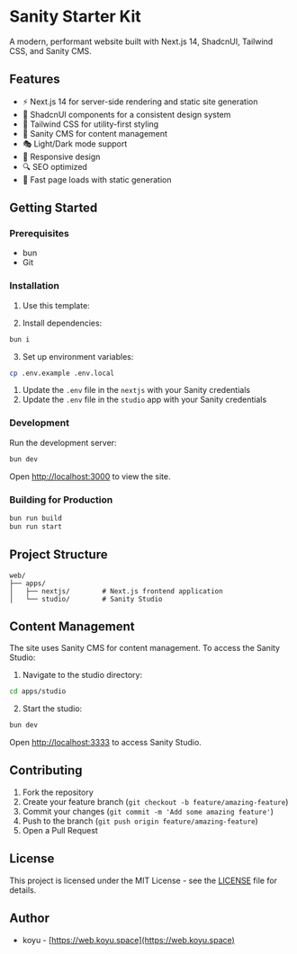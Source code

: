 # Sanity Starter Kit

A modern, performant website built with Next.js 14, ShadcnUI, Tailwind CSS, and Sanity CMS.

## Features

- ⚡ Next.js 14 for server-side rendering and static site generation
- 🎨 ShadcnUI components for a consistent design system
- 🌊 Tailwind CSS for utility-first styling
- 📝 Sanity CMS for content management
- 🎭 Light/Dark mode support
- 📱 Responsive design
- 🔍 SEO optimized
- 🚀 Fast page loads with static generation

## Getting Started

### Prerequisites

- bun
- Git

### Installation

1. Use this template:

2. Install dependencies:
```bash
bun i
```

3. Set up environment variables:
```bash
cp .env.example .env.local
```

1. Update the `.env` file in the `nextjs` with your Sanity credentials
2. Update the `.env` file in the `studio` app with your Sanity credentials

### Development

Run the development server:
```bash
bun dev
```

Open [http://localhost:3000](http://localhost:3000) to view the site.

### Building for Production

```bash
bun run build
bun run start
```

## Project Structure

```
web/
├── apps/
│   ├── nextjs/        # Next.js frontend application
│   └── studio/        # Sanity Studio
```

## Content Management

The site uses Sanity CMS for content management. To access the Sanity Studio:

1. Navigate to the studio directory:
```bash
cd apps/studio
```

2. Start the studio:
```bash
bun dev
```

Open [http://localhost:3333](http://localhost:3333) to access Sanity Studio.

## Contributing

1. Fork the repository
2. Create your feature branch (`git checkout -b feature/amazing-feature`)
3. Commit your changes (`git commit -m 'Add some amazing feature'`)
4. Push to the branch (`git push origin feature/amazing-feature`)
5. Open a Pull Request

## License

This project is licensed under the MIT License - see the [LICENSE](LICENSE) file for details.

## Author

- koyu - [https://web.koyu.space](https://web.koyu.space)
